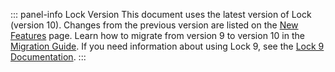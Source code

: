 ::: panel-info Lock Version
This document uses the latest version of Lock (version 10). Changes from the previous version are listed on the [New Features](/libraries/lock/v10/new-features) page. Learn how to migrate from version 9 to version 10 in the [Migration Guide](/libraries/lock/v10/migration-guide). If you need information about using Lock 9, see the [Lock 9 Documentation](/libraries/lock/v9).
:::